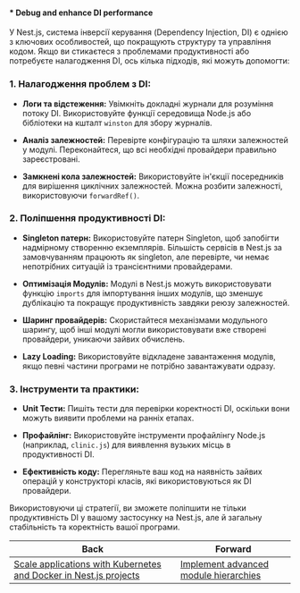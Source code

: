 #### * Debug and enhance DI performance

У Nest.js, система інверсії керування (Dependency Injection, DI) є однією з ключових особливостей, що покращують структуру та управління кодом. Якщо ви стикаєтеся з проблемами продуктивності або потребуєте налагодження DI, ось кілька підходів, які можуть допомогти:

### 1. Налагодження проблем з DI:
- **Логи та відстеження:** Увімкніть докладні журнали для розуміння потоку DI. Використовуйте функції середовища Node.js або бібліотеки на кшталт `winston` для збору журналів.
  
- **Аналіз залежностей:** Перевірте конфігурацію та шляхи залежностей у модулі. Переконайтеся, що всі необхідні провайдери правильно зареєстровані.

- **Замкнені кола залежностей:** Використовуйте ін'єкції посередників для вирішення циклічних залежностей. Можна розбити залежності, використовуючи `forwardRef()`.

### 2. Поліпшення продуктивності DI:
- **Singleton патерн:** Використовуйте патерн Singleton, щоб запобігти надмірному створенню екземплярів. Більшість сервісів в Nest.js за замовчуванням працюють як singleton, але перевірте, чи немає непотрібних ситуацій із трансієнтними провайдерами.

- **Оптимізація Модулів:** Модулі в Nest.js можуть використовувати функцію `imports` для імпортування інших модулів, що зменшує дублікацію та покращує продуктивність завдяки реюзу залежностей.

- **Шаринг провайдерів:** Скористайтеся механізмами модульного шарингу, щоб інші модулі могли використовувати вже створені провайдери, уникаючи зайвих обчислень.

- **Lazy Loading:** Використовуйте відкладене завантаження модулів, якщо певні частини програми не потрібно завантажувати одразу.

### 3. Інструменти та практики:
- **Unit Тести:** Пишіть тести для перевірки коректності DI, оскільки вони можуть виявити проблеми на ранніх етапах.

- **Профайлінг:** Використовуйте інструменти профайлінгу Node.js (наприклад, `clinic.js`) для виявлення вузьких місць в продуктивності DI.

- **Ефективність коду:** Перегляньте ваш код на наявність зайвих операцій у конструкторі класів, які використовуються як DI провайдери.

Використовуючи ці стратегії, ви зможете поліпшити не тільки продуктивність DI у вашому застосунку на Nest.js, але й загальну стабільність та коректність вашої програми.

| Back | Forward |
|---|---|
| [Scale applications with Kubernetes and Docker in Nest.js projects](/ua/senior/nestjs/scaling-applications-with-kubernetes-and-docker-in-nestjs-projects.md)  | [Implement advanced module hierarchies](/ua/senior/nestjs/implement-complex-module-structures.md) |